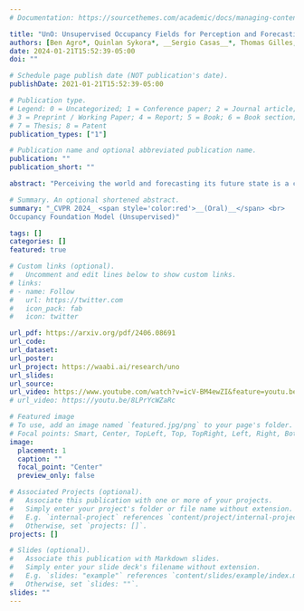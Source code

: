 ```yaml
---
# Documentation: https://sourcethemes.com/academic/docs/managing-content/

title: "UnO: Unsupervised Occupancy Fields for Perception and Forecasting"
authors: [Ben Agro*, Quinlan Sykora*, __Sergio Casas__*, Thomas Gilles, Raquel Urtasun]
date: 2024-01-21T15:52:39-05:00
doi: ""

# Schedule page publish date (NOT publication's date).
publishDate: 2021-01-21T15:52:39-05:00

# Publication type.
# Legend: 0 = Uncategorized; 1 = Conference paper; 2 = Journal article;
# 3 = Preprint / Working Paper; 4 = Report; 5 = Book; 6 = Book section;
# 7 = Thesis; 8 = Patent
publication_types: ["1"]

# Publication name and optional abbreviated publication name.
publication: ""
publication_short: ""

abstract: "Perceiving the world and forecasting its future state is a critical task for self-driving. Supervised approaches leverage annotated object labels to learn a model of the world — traditionally with object detections and trajectory predictions, or temporal bird’s-eye-view (BEV) occupancy fields. However, these annotations are expensive and typically limited to a set of predefined categories that do not cover everything we might encounter on the road. Instead, we learn to perceive and forecast a continuous 4D (spatio-temporal) occupancy field with self-supervision from LiDAR data. This unsupervised world model can be easily and effectively transferred to downstream tasks. We tackle point cloud forecasting by adding a lightweight learned renderer and achieve state-of-the-art performance in Argoverse 2, nuScenes, and KITTI. To further showcase its transferability, we fine-tune our model for BEV semantic occupancy forecasting and show that it outperforms the fully supervised state-of-the-art, especially when labelled data is scarce. Finally, when compared to prior state-of-the-art on spatio-temporal geometric occupancy prediction, our 4D world model achieves a much higher recall of objects from classes relevant to self-driving."

# Summary. An optional shortened abstract.
summary: "_CVPR 2024_ <span style='color:red'>__(Oral)__</span> <br>
Occupancy Foundation Model (Unsupervised)"

tags: []
categories: []
featured: true

# Custom links (optional).
#   Uncomment and edit lines below to show custom links.
# links:
# - name: Follow
#   url: https://twitter.com
#   icon_pack: fab
#   icon: twitter

url_pdf: https://arxiv.org/pdf/2406.08691
url_code:
url_dataset:
url_poster:
url_project: https://waabi.ai/research/uno
url_slides:
url_source:
url_video: https://www.youtube.com/watch?v=icV-BM4ewZI&feature=youtu.be
# url_video: https://youtu.be/8LPrYcWZaRc

# Featured image
# To use, add an image named `featured.jpg/png` to your page's folder. 
# Focal points: Smart, Center, TopLeft, Top, TopRight, Left, Right, BottomLeft, Bottom, BottomRight.
image:
  placement: 1
  caption: ""
  focal_point: "Center"
  preview_only: false

# Associated Projects (optional).
#   Associate this publication with one or more of your projects.
#   Simply enter your project's folder or file name without extension.
#   E.g. `internal-project` references `content/project/internal-project/index.md`.
#   Otherwise, set `projects: []`.
projects: []

# Slides (optional).
#   Associate this publication with Markdown slides.
#   Simply enter your slide deck's filename without extension.
#   E.g. `slides: "example"` references `content/slides/example/index.md`.
#   Otherwise, set `slides: ""`.
slides: ""
---
```

